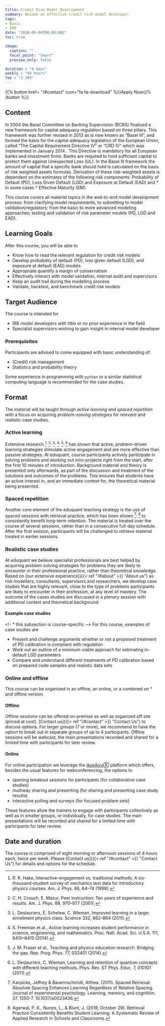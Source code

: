 ```yaml
---
title: Credit Risk Model Development
summary: Become an effective credit risk model developer.
tags:
- Basic
- IRB
date: "2020-09-04T00:00:00Z"
toc: true

image:
  caption: ""
  focal_point: "Smart"
  preview_only: false

duration : "4 days"
weekly : "04 hours"
fee : "2.399"
---
```


{{% button href= "/#contact" icon="fa fa-download" %}}Apply Now{{% /button %}}

## Content

In 2004 the Basel Committee on Banking Supervision (BCBS) finalised a new framework for capital adequacy regulation based on three pillars. This framework was further revised in 2013 as is now known as “Basel III”, and formed the basis for the capital adequacy legislation of the European Union, called “The Capital Requirement Directive IV” or “CRD IV” which was implemented in January 2014 . This Directive is mandatory for all European banks and investment firms. Banks are required to hold sufficient capital to protect them against Unexpected Loss (UL). In the Basel III framework the amount of capital that a specific bank should hold is calculated on the basis of risk weighted assets formulas. Derivation of these risk-weighted assets is dependent on the estimates of the following risk components: Probability of Default (PD), Loss Given Default (LGD) and Exposure at Default (EAD) and  * in some cases  * Effective Maturity (EM).

This course covers all material topics in the end-to-end model development process: from clarifying model requirements, to submitting to model validation/regulators; from the basic to more advanced modeling approaches; testing and validation of risk parameter models (PD, LGD and EAD).

## Learning Goals

After this course, you will be able to

 * Know how to read the relevant regulation for credit risk models
 * Develop probability of default (PD), loss given default (LGD), and exposure at default (EAD) models
 * Appropriate quantify a margin of conservatism
 * Effectively interact with model validation, internal audit and supervisors
 * Keep an audit trail during the modelling process
 * Validate, backtest, and benchmark credit risk models

## Target Audience

The course is intended for 

* IRB model developers with little or no prior experience in the field
* Specialist supervisors wishing to gain insight in internal model developer

### Prerequisites


Participants are advised to come equipped with basic understanding of:

 * (Credit) risk management
 * Statistics and probability theory

Some experience in programming with `python` or a similar statistical computing language is recommended for the case studies. 


## Format

The material will be taught through *active learning* and *spaced repetition* with a focus on acquiring *problem-solving strategies* for *relevant* and *realistic* case studies.


### Active learning

Extensive research [^1]<sup>, </sup>[^2]<sup>, </sup>[^3]<sup>, </sup>[^4]<sup>, </sup>[^5]<sup>, </sup>[^6] has shown that active, problem-driven learning strategies stimulate active engagement and are more effective than passive strategies. At eduquant, course participants actively participate in solving problems and working out mini-projects right from the start, after the first 10 minutes of introduction. Background material and theory is presented only afterwards, as part of the discussion and treatment of the solutions and outcomes of the problems. This ensures that students have an active interest in, and an immediate context for, the theoretical material being presented.  

### Spaced repetition

Another core element of the eduquant teaching strategy is the use of spaced sessions with retrieval practice, which has been shown [^7]<sup>, </sup>[^8] to consistently benefit long-term retention. The material is treated over the course of several sessions, rather than in a consecutive full-day schedule. After the first session, participants will be challenged to retrieve material treated in earlier sessions. 


### Realistic case studies

At eduquant we believe specialist professionals are best helped by acquiring problem solving strategies for problems they are likely to encounter in their professional practice, rather than theoretical knowledge. Based on [our extensive experience]({{< ref "/#about" >}} "About us") as risk modellers, consultants, supervisors and researchers, we develop case studies that are highly relevant, close to the type of problems participants are likely to encounter in their profession, at any level of mastery. The outcome of the cases studies are discussed in a plenary session with additional context and theoretical background.



[^1]: R. R. Hake, Interactive-engagement vs. traditional methods: A six-thousand-student survey of mechanics test data for introductory physics courses. Am. J. Phys. 66, 64–74 (1998).
[^2]: C. H. Crouch, E. Mazur, Peer instruction: Ten years of experience and results. Am. J. Phys. 69, 970–977 (2001).
[^3]: L. Deslauriers, E. Schelew, C. Wieman, Improved learning in a large-enrollment physics class. Science 332, 862–864 (2011).
[^4]: S. Freeman et al., Active learning increases student performance in science, engineering, and mathematics. Proc. Natl. Acad. Sci. U.S.A. 111, 8410–8415 (2014).
[^5]: J. M. Fraser et al., Teaching and physics education research: Bridging the gap. Rep. Prog. Phys. 77, 032401 (2014).
[^6]: L. Deslauriers, C. Wieman, Learning and retention of quantum concepts with different teaching methods. Phys. Rev. ST Phys. Educ. 7, 010101 (2011).

[^7]: Karpicke, Jeffrey & Bauernschmidt, Althea. (2011). Spaced Retrieval: Absolute Spacing Enhances Learning Regardless of Relative Spacing. Journal of experimental psychology. Learning, memory, and cognition. 37. 1250-7. 10.1037/a0023436.
[^8]: Agarwal, P. K., Nunes, L., & Blunt, J. (2019, October 29). Retrieval Practice Consistently Benefits Student Learning: A Systematic Review of Applied Research in Schools and Classrooms. 

#### Example case studies
<!- * this subsection is course-specific -->
For this course, examples of case studies are 

 * Present and challenge arguments whether or not a proposed treatment of PD calibration is compliant with regulation
 * Work out an outline of a minimum viable approach for estimating in-default LGD parameters
 * Compare and understand different treatments of PD calibration based on prepared code samples and realistic data sets

### Online and offline

This course can be organised in an offline, an online, or a combined on * and offline version. 

#### Offline

Offline sessions can be offered on-premise as well as organized off site (priced at cost). [Contact us]({{< ref "/#contact" >}} "Contact Us") to discuss options. For larger groups (7 or more), we recommend to have the option to break out in separate groups of up to 4 participants. Offline sessions will be webcast, the main presentations recorded and shared for a limited time with participants for later review.

#### Online

For online participation we leverage the [ikuvikyu](https://ikyvikyo.org)Ⓡ platform which offers, besides the usual features for webconferencing, the options to 

 * opening breakout sessions for participants (for collaborative case studies)
 * multiway sharing and presenting (for sharing and presenting case study results)
 * interactive polling and surveys (for focused problem sets)
 
These features allow the trainers to engage with participants collectively as well as in smaller groups, or individually, for case studies. The main presentations will be recorded and shared for a limited time with participants for later review.


## Date and duration

The course is comprised of eight morning or afternoon sessions of 4 hours each, twice per week. Please [Contact us]({{< ref "/#contact" >}} "Contact Us") for details and options for the schedule.


